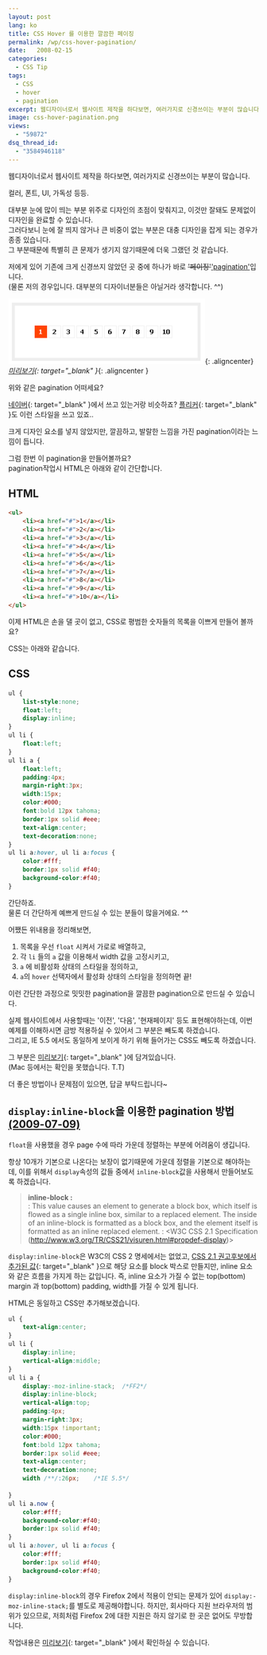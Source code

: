 ```yaml
---
layout: post
lang: ko
title: CSS Hover 를 이용한 깔끔한 페이징
permalink: /wp/css-hover-pagination/
date:   2008-02-15
categories:
  - CSS Tip
tags:
  - CSS
  - hover
  - pagination
excerpt: 웹디자이너로서 웹사이트 제작을 하다보면, 여러가지로 신경쓰이는 부분이 많습니다. 컬러, 폰트, UI, 가독성 등등. 대부분 눈에 많이 띄는 부분 위주로 디자인의 초점이 맞춰지고, 이것만 잘돼도 문제없이 디자인을 완료할 수 있습니다. 그러다보니 눈에 잘 띄지 않거나 큰 비중이 없는 부분은 대충 디자인을 잡게 되는 경우가 종종 있습니다. 그 부분때문에 특별히 큰 문제가 생기지 않기때문에 더욱 그랬던 것 [...]
image: css-hover-pagination.png
views:
  - "59872"
dsq_thread_id:
  - "3584946118"
---
```


웹디자이너로서 웹사이트 제작을 하다보면, 여러가지로 신경쓰이는 부분이 많습니다.
  
컬러, 폰트, UI, 가독성 등등.
  
대부분 눈에 많이 띄는 부분 위주로 디자인의 초점이 맞춰지고, 이것만 잘돼도 문제없이 디자인을 완료할 수 있습니다.  
그러다보니 눈에 잘 띄지 않거나 큰 비중이 없는 부분은 대충 디자인을 잡게 되는 경우가 종종 있습니다.  
그 부분때문에 특별히 큰 문제가 생기지 않기때문에 더욱 그랬던 것 같습니다.

저에게 있어 기존에 크게 신경쓰지 않았던 곳 중에 하나가 바로 <del>'페이징'</del><ins>'pagination'</ins>입니다.  
(물론 저의 경우입니다. 대부분의 디자이너분들은 아닐거라 생각합니다. ^^)

![pagination 샘플](/assets/img/2008/csshover-1.png){: .aligncenter}
*[미리보기](/assets/sample/css-hover-pagination.html){: target="_blank" }*{: .aligncenter }

위와 같은 pagination 어떠세요?
  
[네이버](http://cafeblog.search.naver.com/search.naver?where=post&sm=tab_nmr&query=hover){: target="_blank" }에서 쓰고 있는거랑 비슷하죠? [플리커](http://www.flickr.com/photos/jangkunblog/){: target="_blank" }도 이런 스타일을 쓰고 있죠..
  
크게 디자인 요소를 넣지 않았지만, 깔끔하고, 발랄한 느낌을 가진 pagination이라는 느낌이 듭니다.

그럼 한번 이 pagination을 만들어볼까요?  
pagination작업시 HTML은 아래와 같이 간단합니다.

## HTML

~~~html
<ul>  
    <li><a href="#">1</a></li>  
    <li><a href="#">2</a></li>  
    <li><a href="#">3</a></li>  
    <li><a href="#">4</a></li>  
    <li><a href="#">5</a></li>  
    <li><a href="#">6</a></li>  
    <li><a href="#">7</a></li>  
    <li><a href="#">8</a></li>  
    <li><a href="#">9</a></li>  
    <li><a href="#">10</a></li>  
</ul>
~~~

이제 HTML은 손을 댈 곳이 없고, CSS로 평범한 숫자들의 목록을 이쁘게 만들어 볼까요?
  
CSS는 아래와 같습니다.

## CSS

~~~css
ul {
	list-style:none;
	float:left;
	display:inline;
}
ul li {
	float:left;
}
ul li a {
	float:left;
	padding:4px;
	margin-right:3px;
	width:15px;
	color:#000;
	font:bold 12px tahoma;
	border:1px solid #eee;
	text-align:center;
	text-decoration:none;
}
ul li a:hover, ul li a:focus {
	color:#fff;
	border:1px solid #f40;
	background-color:#f40;
}
~~~

간단하죠.  
물론 더 간단하게 예쁘게 만드실 수 있는 분들이 많을거에요. ^^

어쨌든 위내용을 정리해보면,

  1. 목록을 우선 `float` 시켜서 가로로 배열하고,
  2. 각 `li` 들의 `a` 값을 이용해서 width 값을 고정시키고,
  3. `a` 에 비활성화 상태의 스타일을 정의하고,
  4. `a`의 `hover` 선택자에서 활성화 상태의 스타일을 정의하면 끝!

이런 간단한 과정으로 밋밋한 pagination을 깔끔한 pagination으로 만드실 수 있습니다.

실제 웹사이트에서 사용할때는 '이전', '다음', '현재페이지' 등도 표현해야하는데, 이번 예제를 이해하시면 금방 적용하실 수 있어서 그 부분은 빼도록 하겠습니다.  
그리고, IE 5.5 에서도 동일하게 보이게 하기 위해 들어가는 CSS도 빼도록 하겠습니다.
  
그 부분은 [미리보기](/assets/sample/css-hover-pagination.html){: target="_blank" }에 담겨있습니다.  
(Mac 등에서는 확인을 못했습니다. T.T)

더 좋은 방법이나 문제점이 있으면, 답글 부탁드립니다~

## `display:inline-block`을 이용한 pagination 방법 <ins>(2009-07-09)</ins>

`float`을 사용했을 경우 page 수에 따라 가운데 정렬하는 부분에 어려움이 생깁니다.
  
항상 10개가 기본으로 나온다는 보장이 없기때문에 가운데 정렬을 기본으로 해야하는데, 이를 위해서 `display`속성의 값들 중에서 `inline-block`값을 사용해서 만들어보도록 하겠습니다.

> **inline-block :**  
> :  This value causes an element to generate a block box, which itself is flowed as a single inline box, similar to a replaced element. The inside of an inline-block is formatted as a block box, and the element itself is formatted as an inline replaced element.
> :  <W3C CSS 2.1 Specification (<http://www.w3.org/TR/CSS21/visuren.html#propdef-display>)>

`display:inline-block`은 W3C의 CSS 2 명세에서는 없었고, [CSS 2.1 권고후보에서 추가된 값](http://www.w3.org/TR/CSS21/visuren.html#propdef-display){: target="_blank" }으로 해당 요소를 block 박스로 만들지만, inline 요소와 같은 흐름을 가지게 하는 값입니다. 즉, inline 요소가 가질 수 없는 top(bottom) margin 과 top(bottom) padding, width를 가질 수 있게 됩니다.

HTML은 동일하고 CSS만 추가해보겠습니다.

~~~css
ul {
	text-align:center;
}
ul li {
	display:inline;
	vertical-align:middle;
}
ul li a {
	display:-moz-inline-stack;	/*FF2*/
	display:inline-block;
	vertical-align:top;
	padding:4px;
	margin-right:3px;
	width:15px !important;
	color:#000;
	font:bold 12px tahoma;
	border:1px solid #eee;
	text-align:center;
	text-decoration:none;
	width /**/:26px;	/*IE 5.5*/

}
ul li a.now {
	color:#fff;
	background-color:#f40;
	border:1px solid #f40;
}
ul li a:hover, ul li a:focus {
	color:#fff;
	border:1px solid #f40;
	background-color:#f40;
}
~~~

`display:inline-block`의 경우 Firefox 2에서 적용이 안되는 문제가 있어 `display:-moz-inline-stack;`를 별도로 제공해야합니다. 하지만, 회사마다 지원 브라우저의 범위가 있으므로, 저희처럼 Firefox 2에 대한 지원은 하지 않기로 한 곳은 없어도 무방합니다.
  
작업내용은 [미리보기](/assets/sample/css-hover-pagination.html){: target="_blank" }에서 확인하실 수 있습니다.  